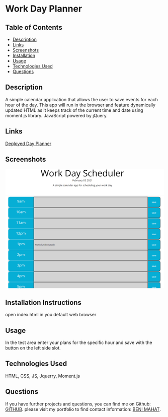 # Work Day Planner



## Table of Contents

* [Description](#description)
* [Links](#links)
* [Screenshots](#screenshots)
* [Installation](#installation)
* [Usage](#usage)
* [Technologies Used](#technologies)
* [Questions](#questions)

## Description

A simple calendar application that allows the user to save events for each hour of the day. This app will run in the browser and feature dynamically updated HTML as it keeps track of the current time and date using moment.js library. JavaScript powered by jQuery.

## Links

[Deployed Day Planner](https://benimahat1291.github.io/DayPlaner/)


## Screenshots

![ Search:](images/sc1.png)
![ Search:](images/sc2.png)

## Installation Instructions

open index.html in you default web browser

## Usage

In the test area enter your plans for the specific hour and save with the button on the left side slot. 

## Technologies Used

HTML, CSS, JS, Jquerry, Moment.js

## Questions

If you have further projects and questions, you can find me on Github: [GITHUB](https://github.com/benimahat1291). 
please visit my portfolio to find contact information: [BENI MAHAT](https://benimahat1291.github.io/Portfolio_v2/#/). 
